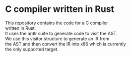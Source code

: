 # C compiler written in Rust

This repository contains the code for a C compiler  
written in Rust.   
It uses the antlr suite to generate code to visit the AST.  
We use this visitor structure to generate an IR from  
the AST and then convert the IR into x86 which is currently  
the only supported target.  
